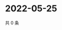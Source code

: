 # 2022-05-25

共 0 条

<!-- BEGIN WEIBO -->
<!-- 最后更新时间 Wed May 25 2022 15:02:10 GMT+0800 (China Standard Time) -->

<!-- END WEIBO -->

